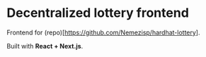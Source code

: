 # Decentralized lottery frontend
Frontend for (repo)[https://github.com/Nemezisp/hardhat-lottery].

Built with **React + Next.js**.
